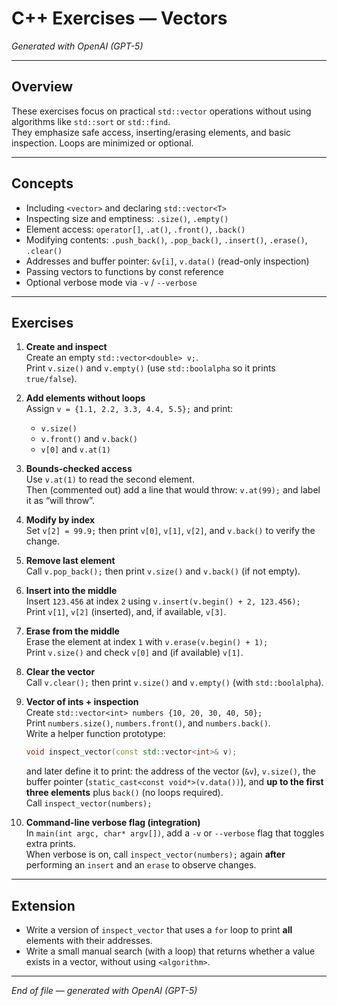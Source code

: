 # C++ Exercises — Vectors  
*Generated with OpenAI (GPT-5)*  

---

## Overview

These exercises focus on practical `std::vector` operations without using algorithms like `std::sort` or `std::find`.  
They emphasize safe access, inserting/erasing elements, and basic inspection. Loops are minimized or optional.

---

## Concepts

- Including `<vector>` and declaring `std::vector<T>`  
- Inspecting size and emptiness: `.size()`, `.empty()`  
- Element access: `operator[]`, `.at()`, `.front()`, `.back()`  
- Modifying contents: `.push_back()`, `.pop_back()`, `.insert()`, `.erase()`, `.clear()`  
- Addresses and buffer pointer: `&v[i]`, `v.data()` (read-only inspection)  
- Passing vectors to functions by const reference  
- Optional verbose mode via `-v` / `--verbose`

---

## Exercises

1. **Create and inspect**  
   Create an empty `std::vector<double> v;`.  
   Print `v.size()` and `v.empty()` (use `std::boolalpha` so it prints `true/false`).

2. **Add elements without loops**  
   Assign `v = {1.1, 2.2, 3.3, 4.4, 5.5};` and print:  
   - `v.size()`  
   - `v.front()` and `v.back()`  
   - `v[0]` and `v.at(1)`

3. **Bounds-checked access**  
   Use `v.at(1)` to read the second element.  
   Then (commented out) add a line that would throw: `v.at(99);` and label it as “will throw”.

4. **Modify by index**  
   Set `v[2] = 99.9;` then print `v[0]`, `v[1]`, `v[2]`, and `v.back()` to verify the change.

5. **Remove last element**  
   Call `v.pop_back();` then print `v.size()` and `v.back()` (if not empty).

6. **Insert into the middle**  
   Insert `123.456` at index `2` using `v.insert(v.begin() + 2, 123.456);`  
   Print `v[1]`, `v[2]` (inserted), and, if available, `v[3]`.

7. **Erase from the middle**  
   Erase the element at index `1` with `v.erase(v.begin() + 1);`  
   Print `v.size()` and check `v[0]` and (if available) `v[1]`.

8. **Clear the vector**  
   Call `v.clear();` then print `v.size()` and `v.empty()` (with `std::boolalpha`).

9. **Vector of ints + inspection**  
   Create `std::vector<int> numbers {10, 20, 30, 40, 50};`  
   Print `numbers.size()`, `numbers.front()`, and `numbers.back()`.  
   Write a helper function prototype:  
   ```cpp
   void inspect_vector(const std::vector<int>& v);
   ```  
   and later define it to print: the address of the vector (`&v`), `v.size()`, the buffer pointer (`static_cast<const void*>(v.data())`), and **up to the first three elements** plus `back()` (no loops required).  
   Call `inspect_vector(numbers);`

10. **Command-line verbose flag (integration)**  
    In `main(int argc, char* argv[])`, add a `-v` or `--verbose` flag that toggles extra prints.  
    When verbose is on, call `inspect_vector(numbers);` again **after** performing an `insert` and an `erase` to observe changes.

---

## Extension

- Write a version of `inspect_vector` that uses a `for` loop to print **all** elements with their addresses.  
- Write a small manual search (with a loop) that returns whether a value exists in a vector, without using `<algorithm>`.

---

*End of file — generated with OpenAI (GPT-5)*

